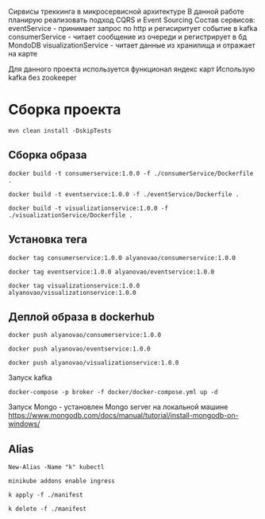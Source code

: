 Сирвисы треккинга в микросервисной архитектуре
В данной работе планирую реализовать подход CQRS и Event Sourcing
Состав сервисов:
eventService - принимает запрос по http и регисиритует событие в kafka
consumerService - читает сообщение из очереди и регистрирует в бд MondoDB
visualizationService - читает данные из хранилища и отражает на карте

Для данного проекта используется функционал яндекс карт
Использую kafka без zookeeper

# Сборка проекта
```shell
mvn clean install -DskipTests
```

## Сборка образа
```shell
docker build -t consumerservice:1.0.0 -f ./consumerService/Dockerfile .
```

```shell
docker build -t eventservice:1.0.0 -f ./eventService/Dockerfile .
```

```shell
docker build -t visualizationservice:1.0.0 -f ./visualizationService/Dockerfile .
```

## Установка тега
```shell
docker tag consumerservice:1.0.0 alyanovao/consumerservice:1.0.0
```

```shell
docker tag eventservice:1.0.0 alyanovao/eventservice:1.0.0
```

```shell
docker tag visualizationservice:1.0.0 alyanovao/visualizationservice:1.0.0
```

## Деплой образа в dockerhub
```shell
docker push alyanovao/consumerservice:1.0.0
```

```shell
docker push alyanovao/eventservice:1.0.0
```

```shell
docker push alyanovao/visualizationservice:1.0.0
```

Запуск kafka
```shell
docker-compose -p broker -f docker/docker-compose.yml up -d
```

Запуск Mongo - установлен Mongo server на локальной машине
https://www.mongodb.com/docs/manual/tutorial/install-mongodb-on-windows/

## Alias
```shell
New-Alias -Name "k" kubectl
```

```shell
minikube addons enable ingress
```

```shell
k apply -f ./manifest
```

```shell
k delete -f ./manifest
```